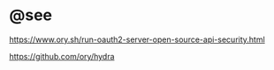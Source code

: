 # @see

https://www.ory.sh/run-oauth2-server-open-source-api-security.html

https://github.com/ory/hydra